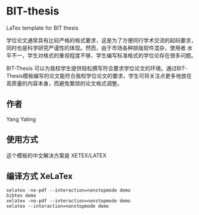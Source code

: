 # BIT-thesis
LaTex template for BIT thesis

学位论文通常具有比较严格的格式要求，这是为了方便同行学术交流的起码要求，同时也是科学研究严谨性的体现。然而，由于市场各种排版软件混杂，使用者
水平不一，学生对格式的重视程度不够，学生编写标准格式的学位论存在很多问题。

BIT-Thesis 可以为我校学生提供轻松撰写符合要求学位论文的环境。通过BIT-Thesis模板编写的论文能符合我校学位论文的要求，学生可将关注点更多地放在高质量的内容本身，而避免繁琐的论文格式调整。

## 作者
Yang Yating

## 使用方式
这个模板的中文解决方案是 XETEX/LATEX

## 编译方式 XeLaTex
    xelatex -no-pdf --interaction=nonstopmode demo
    bibtex demo
    xelatex -no-pdf --interaction=nonstopmode demo
    xelatex --interaction=nonstopmode demo

